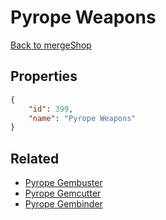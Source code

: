 # Pyrope Weapons

<no description available>

[Back to mergeShop](../merge-shops.md)

## Properties

```json
{
    "id": 399,
    "name": "Pyrope Weapons"
}
```

## Related

- [Pyrope Gembuster](../items/21671-pyrope-gembuster.md)
- [Pyrope Gemcutter](../items/21672-pyrope-gemcutter.md)
- [Pyrope Gembinder](../items/21673-pyrope-gembinder.md)

